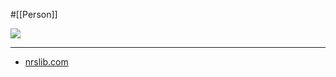 #[[Person]]

![](https://pbs.twimg.com/profile_images/1029963262828273665/Zwhbiw4k_400x400.jpg)

---

- [nrslib.com](https://nrslib.com/)